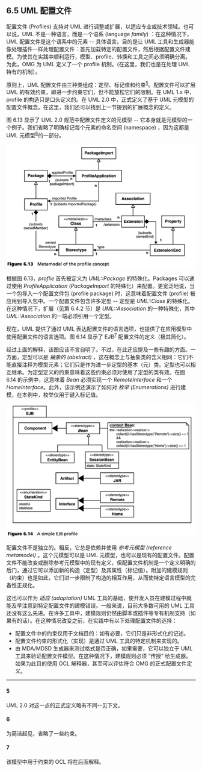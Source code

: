 ## 6.5 UML 配置文件
配置文件 (Profiles) 支持对 UML 进行调整或扩展，以适应专业或技术领域。也可以说，UML 不是一种语言，而是一个语系 (language *family*) ：在这种情况下，UML 配置文件是这个语系中的元素 -- 具体语言。目的是让 UML 工具和生成器能像处理插件一样处理配置文件：首先加载特定的配置文件，然后根据配置文件建模。为使其在实践中顺利运行，模型、profile、转换和工具之间必须明确分离。为此，OMG 为 UML 定义了一个 profile 机制。(在这里，我们也是在处理 UML 特有的机制）。

原则上，UML 配置文件由三种类组成：定型、标记值和约束<sup>[5](#5)</sup>。配置文件可以扩展 UML 的有效约束，即进一步约束它们，但不能放松它们的限制。在 UML 1.x 中，profile 的构造只是口头定义的。在 UML 2.0 中，正式定义了基于 UML 元模型的配置文件概念。在这里，我们还可以找到上一节提到的扩展概念的定义。

图 6.13 显示了 UML 2.0 规范中配置文件定义的元模型 -- 它本身就是元模型的一个例子。我们省略了明确标记每个元素的命名空间 (namespace) ，因为这都是 UML 元模型<sup>[6](#6)</sup>的一部分。

![Figure 6.13](../img/f6.13.png)

根据图 6.13，*proflie* 首先被定义为 *UML::Package* 的特殊化。Packages 可以通过使用 *ProfileApplication* (*PackageImport* 的特殊化）来配置。更宽泛地说，当一个包导入一个配置文件包 (profile package) 时，这意味着配置文件 (profile) 被应用到导入包中。一个配置文件包含许多定型 -- 定型是 *UML::Class* 的特殊化。在这种情况下，扩展（见第 6.4.2 节）是 *UML::Association* 的一种特殊化，其中 *UML::Association* 的一端必须引用一个定型。

现在，UML 提供了通过 UML 表达配置文件的语言选项，也提供了在应用模型中使用配置文件的语言选项。图 6.14 显示了 EJB<sup>[7](#7)</sup> 配置文件的定义（极其简化）。

经过上面的解释，该图应该不言自明了。不过，在此还应提及一些有趣的方面。一方面，定型可以是 *抽象的 (abstract)* ，这在概念上与抽象类的含义相同：它们不能直接注释为模型元素；它们只是作为进一步定型的基本（元）类。定型也可以相互继承。为定型定义的约束意味着这些约束必须对使用了定型的类有效。在图 6.14 的示例中，这意味着 *Bean* 必须实现一个 *RemoteInterface* 和一个 *HomeInterface*。此外，该示例还演示了如何对 *枚举 (Enumerations)* 进行建模，在本例中，枚举仅用于键入标记值。

![Figure 6.14](../img/f6.14.png)

配置文件不是独立的。相反，它总是依赖并使用 *参考元模型 (reference metamodel)* 。这个元模型可以是 UML 元模型，也可以是现有的配置文件。配置文件不能改变或删除参考元模型中的现有定义，但配置文件机制是一个定义明确的后门，通过它可以添加新的构造（定型）及其属性（标记值）。附加的建模规则（约束）也是如此，它们进一步限制了构造的相互作用，从而使特定语言模型的完备性正规化。

这也可以作为 *适应 (adaptation)* UML 工具的基础，使开发人员在建模过程中就能及早注意到特定配置文件的建模错误。一般来说，目前大多数可用的 UML 工具还没有这么先进。在许多工具中，建模规则仍然由脚本或插件等专有机制支持（如果有的话）。在这种情况改变之前，在实践中有以下处理配置文件的选择：

* 配置文件中的约束仅用于文档目的：如有必要，它们只是非形式化的记述。
* 配置文件约束的形式化（实现）是通过 UML 工具的特定机制来实现的。
* 由 MDA/MDSD 生成器来测试格式是否正确，如果需要，它可以独立于 UML 工具来验证配置文件模型。在这种情况下，建模规则必须 “传授” 给生成器。如果为此目的使用 OCL 解释器，甚至可以评估符合 OMG 的正式配置文件定义。

---
#### 5
UML 2.0 对这一点的正式定义略有不同--见下文。

#### 6
为简洁起见，省略了一些约束。

#### 7
该模型中用于约束的 OCL 将在后面解释。
